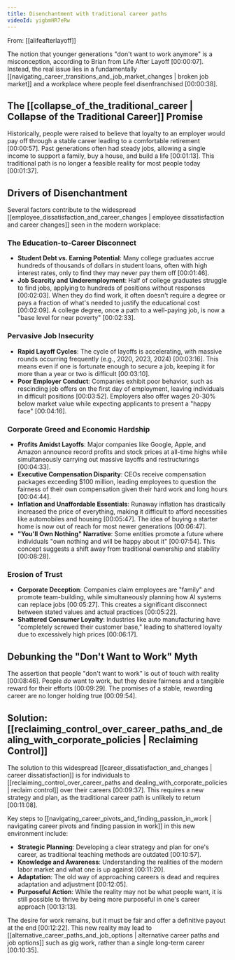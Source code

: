 ```yaml
---
title: Disenchantment with traditional career paths
videoId: yigbmHR7eRw
---
```


From: [[alifeafterlayoff]] <br/> 

The notion that younger generations "don't want to work anymore" is a misconception, according to Brian from Life After Layoff <a class="yt-timestamp" data-t="00:00:07">[00:00:07]</a>. Instead, the real issue lies in a fundamentally [[navigating_career_transitions_and_job_market_changes | broken job market]] and a workplace where people feel disenfranchised <a class="yt-timestamp" data-t="00:00:38">[00:00:38]</a>.

## The [[collapse_of_the_traditional_career | Collapse of the Traditional Career]] Promise

Historically, people were raised to believe that loyalty to an employer would pay off through a stable career leading to a comfortable retirement <a class="yt-timestamp" data-t="00:00:57">[00:00:57]</a>. Past generations often had steady jobs, allowing a single income to support a family, buy a house, and build a life <a class="yt-timestamp" data-t="00:01:13">[00:01:13]</a>. This traditional path is no longer a feasible reality for most people today <a class="yt-timestamp" data-t="00:01:37">[00:01:37]</a>.

## Drivers of Disenchantment

Several factors contribute to the widespread [[employee_dissatisfaction_and_career_changes | employee dissatisfaction and career changes]] seen in the modern workplace:

### The Education-to-Career Disconnect
*   **Student Debt vs. Earning Potential**: Many college graduates accrue hundreds of thousands of dollars in student loans, often with high interest rates, only to find they may never pay them off <a class="yt-timestamp" data-t="00:01:46">[00:01:46]</a>.
*   **Job Scarcity and Underemployment**: Half of college graduates struggle to find jobs, applying to hundreds of positions without responses <a class="yt-timestamp" data-t="00:02:03">[00:02:03]</a>. When they do find work, it often doesn't require a degree or pays a fraction of what's needed to justify the educational cost <a class="yt-timestamp" data-t="00:02:09">[00:02:09]</a>. A college degree, once a path to a well-paying job, is now a "base level for near poverty" <a class="yt-timestamp" data-t="00:02:33">[00:02:33]</a>.

### Pervasive Job Insecurity
*   **Rapid Layoff Cycles**: The cycle of layoffs is accelerating, with massive rounds occurring frequently (e.g., 2020, 2023, 2024) <a class="yt-timestamp" data-t="00:03:16">[00:03:16]</a>. This means even if one is fortunate enough to secure a job, keeping it for more than a year or two is difficult <a class="yt-timestamp" data-t="00:03:10">[00:03:10]</a>.
*   **Poor Employer Conduct**: Companies exhibit poor behavior, such as rescinding job offers on the first day of employment, leaving individuals in difficult positions <a class="yt-timestamp" data-t="00:03:52">[00:03:52]</a>. Employers also offer wages 20-30% below market value while expecting applicants to present a "happy face" <a class="yt-timestamp" data-t="00:04:16">[00:04:16]</a>.

### Corporate Greed and Economic Hardship
*   **Profits Amidst Layoffs**: Major companies like Google, Apple, and Amazon announce record profits and stock prices at all-time highs while simultaneously carrying out massive layoffs and restructurings <a class="yt-timestamp" data-t="00:04:33">[00:04:33]</a>.
*   **Executive Compensation Disparity**: CEOs receive compensation packages exceeding $100 million, leading employees to question the fairness of their own compensation given their hard work and long hours <a class="yt-timestamp" data-t="00:04:44">[00:04:44]</a>.
*   **Inflation and Unaffordable Essentials**: Runaway inflation has drastically increased the price of everything, making it difficult to afford necessities like automobiles and housing <a class="yt-timestamp" data-t="00:05:47">[00:05:47]</a>. The idea of buying a starter home is now out of reach for most newer generations <a class="yt-timestamp" data-t="00:06:47">[00:06:47]</a>.
*   **"You'll Own Nothing" Narrative**: Some entities promote a future where individuals "own nothing and will be happy about it" <a class="yt-timestamp" data-t="00:07:54">[00:07:54]</a>. This concept suggests a shift away from traditional ownership and stability <a class="yt-timestamp" data-t="00:08:28">[00:08:28]</a>.

### Erosion of Trust
*   **Corporate Deception**: Companies claim employees are "family" and promote team-building, while simultaneously planning how AI systems can replace jobs <a class="yt-timestamp" data-t="00:05:27">[00:05:27]</a>. This creates a significant disconnect between stated values and actual practices <a class="yt-timestamp" data-t="00:05:22">[00:05:22]</a>.
*   **Shattered Consumer Loyalty**: Industries like auto manufacturing have "completely screwed their customer base," leading to shattered loyalty due to excessively high prices <a class="yt-timestamp" data-t="00:06:17">[00:06:17]</a>.

## Debunking the "Don't Want to Work" Myth

The assertion that people "don't want to work" is out of touch with reality <a class="yt-timestamp" data-t="00:08:46">[00:08:46]</a>. People *do* want to work, but they desire fairness and a tangible reward for their efforts <a class="yt-timestamp" data-t="00:09:29">[00:09:29]</a>. The promises of a stable, rewarding career are no longer holding true <a class="yt-timestamp" data-t="00:09:54">[00:09:54]</a>.

## Solution: [[reclaiming_control_over_career_paths_and_dealing_with_corporate_policies | Reclaiming Control]]

The solution to this widespread [[career_dissatisfaction_and_changes | career dissatisfaction]] is for individuals to [[reclaiming_control_over_career_paths and dealing_with_corporate_policies | reclaim control]] over their careers <a class="yt-timestamp" data-t="00:09:37">[00:09:37]</a>. This requires a new strategy and plan, as the traditional career path is unlikely to return <a class="yt-timestamp" data-t="00:11:08">[00:11:08]</a>.

Key steps to [[navigating_career_pivots_and_finding_passion_in_work | navigating career pivots and finding passion in work]] in this new environment include:
*   **Strategic Planning**: Developing a clear strategy and plan for one's career, as traditional teaching methods are outdated <a class="yt-timestamp" data-t="00:10:57">[00:10:57]</a>.
*   **Knowledge and Awareness**: Understanding the realities of the modern labor market and what one is up against <a class="yt-timestamp" data-t="00:11:20">[00:11:20]</a>.
*   **Adaptation**: The old way of approaching careers is dead and requires adaptation and adjustment <a class="yt-timestamp" data-t="00:12:05">[00:12:05]</a>.
*   **Purposeful Action**: While the reality may not be what people want, it is still possible to thrive by being more purposeful in one's career approach <a class="yt-timestamp" data-t="00:13:13">[00:13:13]</a>.

The desire for work remains, but it must be fair and offer a definitive payout at the end <a class="yt-timestamp" data-t="00:12:22">[00:12:22]</a>. This new reality may lead to [[alternative_career_paths_and_job_options | alternative career paths and job options]] such as gig work, rather than a single long-term career <a class="yt-timestamp" data-t="00:10:35">[00:10:35]</a>.